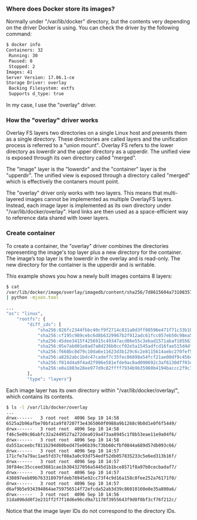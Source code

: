 ### Where does Docker store its images?
Normally under "/var/lib/docker" directory, but the contents very depending on
the driver Docker is using. You can check the driver by the following command:
```bash
$ docker info
Containers: 32
 Running: 30
 Paused: 0
 Stopped: 2
Images: 41
Server Version: 17.06.1-ce
Storage Driver: overlay
 Backing Filesystem: extfs
 Supports d_type: true
```

In my case, I use the "overlay" driver.

### How the "overlay" driver works
Overlay FS layers two directories on a single Linux host and presents them as a
single directory. These directories are called layers and the unification
process is referred to a "union mount". Overlay FS refers to the lower
directory as lowerdir and the upper directory as a upperdir. The unified view
is exposed through its own directory called "merged".

The "image" layer is the "lowerdir" and the "container" layer is the
"upperdir". The unified view is exposed through a directory called "merged"
which is effectively the contaners mount point.

The "overlay" driver only works with two layers. This means that multi-layered
images cannot be implemented as multiple OverlayFS layers. Instead, each image
layer is implemented as its own directory under "/var/lib/docker/overlay".
Hard links are then used as a space-efficient way to reference data shared with
lower layers.

### Create container
To create a container, the "overlay" driver combines the directories
representing the image's top layer plus a new directory for the container. The
image’s top layer is the lowerdir in the overlay and is read-only. The new
directory for the container is the upperdir and is writable.

This example shows you how a newly built images contains 8 layers:

```bash
$ cat
/var/lib/docker/image/overlay/imagedb/content/sha256/7d8615604a7310835739e52f8566aaf6f70bbb889d76fc9f675479c501cc0307
| python -mjson.tool

...
"os": "linux",
    "rootfs": {
        "diff_ids": [
            "sha256:826fc2344fbbc40cf9f2714c831a0d3ff88596e471f71c33b1055f3913d829d4",
            "sha256:cf195c989cebc6d8b6329967b2f012adc61fcc057eb50c98ea5f8cf0a5a3bee9",
            "sha256:45dee3415f4256915c49347acd06e55c3ebad1571abaf18556110dccc5de2e21",
            "sha256:05e7ab001e8ad7a0d236b0ccf02e5a1545adfcd16fae515d4dfa60057dbacdf0",
            "sha256:f668bc0d79c10da6e11623d3b129c6c2e8115614aebc270fef587a9e53b66289",
            "sha256:a82b2abc1bdc47cadef7c35fec86898a54fcf21ae00df9c456cc32af91ff4d5e",
            "sha256:f014d4a9f4ad2f996e581efde9ac0ad090692c3af6130dff03cb3a748f6560b6",
            "sha256:e0a1803e28ee977d9c82ffff7934b9b35960b4194baccc2f9c7c6351e41a31f7"
        ],
        "type": "layers"}
```

Each image layer has its own directory within "/var/lib/docker/overlay/", which
contains its contents.
```bash
$ ls -l /var/lib/docker/overlay
...
drwx------   3 root root  4096 Sep 10 14:58
6525a2b96afbe70bfa1a9f87207f3e4365060f0988a9b1268c9b0d1e0f6f5449/
drwx------   3 root root  4096 Sep 10 14:58
f46c5e09c86abfc32a2449527a272dea019a473aa8945c1f8b53eae11e9a04f6/
drwx------   3 root root  4096 Sep 10 14:58
da551aceebcf811b294d60bed475e06b39c73bb60cfbf0844a689d57db093c66/
drwx------   3 root root  4096 Sep 10 14:57
171cfe7a79ac1ae5fd37cf08a3a0c93d754edf52db057835233c5e6ed313b16f/
drwx------   3 root root  4096 Sep 10 14:57
30f84ec35cceed3881cae1b304327056a5445d1b1bce8571f8a97b0cecbadaf7/
drwx------   3 root root  4096 Sep 10 14:57
430897eeb09b763318979fdeb78945e92cc73f4c9d16a158c8fee252a76171f0/
drwx------   3 root root  4096 Sep 10 14:57
d6af9b5e934394864ae759756514f72efcda52ab3d39c86010160e0e35a800a6/
drwx------   3 root root  4096 Sep 10 14:56
31da096dd0f2e231ff2f7f18d6e96cd9a71178f3955643f9d0f0bf3cf76f212c/
```
Notice that the image layer IDs do not correspond to the directory IDs.
